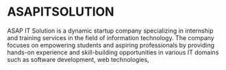 # ASAPITSOLUTION
ASAP IT Solution is a dynamic startup company specializing in internship and training services in the field of information technology. The company focuses on empowering students and aspiring professionals by providing hands-on experience and skill-building opportunities in various IT domains such as software development, web technologies, 
